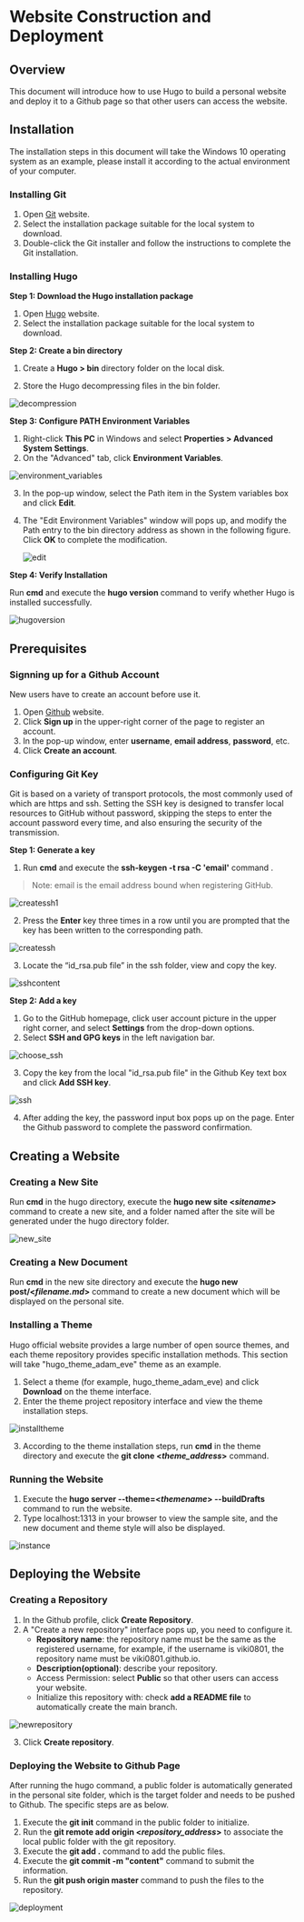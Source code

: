 # Website Construction and Deployment

## Overview

This document will introduce how to use Hugo to build a personal website and deploy it to a Github page so that other users can access the website.

## Installation

The installation steps in this document will take the Windows 10 operating system as an example, please install it according to the actual environment of your computer.

### Installing Git

1. Open [Git](#https://git-scm.com/download) website.
2. Select the installation package suitable for the local system to download.
3. Double-click the Git installer and follow the instructions to complete the Git installation.

### Installing Hugo 

**Step 1: Download the Hugo installation package**
   1. Open [Hugo](#https://gohugo.io/) website.
   2. Select the installation package suitable for the local system to download.

**Step 2: Create a bin directory**

   1. Create a **Hugo > bin** directory folder on the local disk.

   2. Store the Hugo decompressing files in the bin folder.

![decompression](assets/decompression.jpg)

**Step 3: Configure PATH Environment Variables**

   1. Right-click **This PC** in Windows and select **Properties > Advanced System Settings**.
   2. On the "Advanced" tab, click **Environment Variables**.

![environment_variables](assets/environment_variables-1683798756206-17.jpg)

3. In the pop-up window, select the Path item in the System variables box and click **Edit**.

4. The "Edit Environment Variables" window will pops up, and modify the Path entry to the bin directory address as shown in the following figure. Click **OK** to complete the modification.
   
   ![edit](assets/edit.jpg)

**Step 4: Verify Installation**

Run **cmd** and execute the **hugo version** command  to verify whether Hugo is installed successfully. 

  ![hugoversion](assets/hugoversion.jpg)

## Prerequisites

### Signning up for a Github Account

New users have to create an account before use it.

1. Open [Github](#https://www.github.com) website.
2. Click **Sign up** in the upper-right corner of the page to register an account.
3. In the pop-up window, enter **username**, **email address**, **password**, etc.
4. Click **Create an account**.

### Configuring Git Key 

Git is based on a variety of transport protocols, the most commonly used of which are https and ssh. Setting the SSH key is designed to transfer local resources to GitHub without password, skipping the steps to enter the account password every time, and also ensuring the security of the transmission.

**Step 1: Generate a key**

1. Run **cmd** and execute the **ssh-keygen -t rsa -C 'email'** command .

> Note: email is the email address bound when registering GitHub.

![createssh1](assets/createssh1.jpg)

2. Press the **Enter** key three times in a row until you are prompted that the key has been written to the corresponding path.

![createssh](assets/createssh.jpg)

3. Locate the “id_rsa.pub file” in the ssh folder, view and copy the key.

![sshcontent](assets/sshcontent.jpg)

**Step 2: Add a key**

1. Go to the GitHub homepage, click user account picture in the upper right corner, and select **Settings** from the drop-down options.
2. Select **SSH and GPG keys** in the left navigation bar.

![choose_ssh](assets/choose_ssh.jpg)

3. Copy the key from the local "id_rsa.pub file" in the Github Key text box and click **Add SSH key**.

![ssh](assets/ssh.jpg)

4. After adding the key, the password input box pops up on the page. Enter the Github password to complete the password confirmation.



## Creating a Website

### Creating a New Site

Run **cmd** in the hugo directory, execute the **hugo new site <*sitename*>** command  to create a new site, and a folder named after the site will be generated under the hugo directory folder.

![new_site](assets/new_site.jpg)

### Creating a New Document

Run **cmd** in the new site directory and execute the **hugo new post/<*filename.md*>**  command to create a new document which will be displayed on the personal site.

### Installing a Theme

Hugo official website provides a large number of open source themes, and each theme repository provides specific installation methods. This section will take "hugo_theme_adam_eve" theme as an example.

1. Select a theme (for example, hugo_theme_adam_eve) and click **Download** on the theme interface.
2. Enter the theme project repository interface and view the theme installation steps.

![installtheme](assets/installtheme.jpg)

3. According to the theme installation steps, run **cmd** in the theme directory and execute the **git clone <*theme_address*>** command. 
   
### Running the Website

1. Execute the **hugo server --theme=<*themename*> --buildDrafts** command to run the website.
2. Type localhost:1313 in your browser to view the sample site, and the new document and theme style will also be displayed.

![instance](assets/instance.jpg)

## Deploying the Website

### Creating a Repository

1. In the Github profile, click **Create Repository**.
2. A "Create a new repository" interface pops up, you need to configure it.
   - **Repository name**: the repository name must be the same as the registered username, for example, if the username is viki0801, the repository name must be viki0801.github.io.
   - **Description(optional)**: describe your repository.
   - Access Permission: select **Public** so that other users can access your website.
   - Initialize this repository with: check **add a README file** to automatically create the main branch.

![newrepository](assets/newrepository.jpg)


3. Click **Create repository**.

### Deploying the Website to Github Page

After running the hugo command, a public folder is automatically generated in the personal site folder, which is the target folder and needs to be pushed to Github. The specific steps are as below.

1. Execute the **git init** command  in the public folder to initialize.
2. Run the **git remote add origin <*repository_address*>** to associate the local public folder with the git repository.
3. Execute the **git add .** command to add the public files.
4. Execute the **git commit -m "content"** command to submit the information.
5. Run the  **git push origin master** command to push the files to the repository.

![deployment](assets/deployment.jpg)
